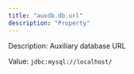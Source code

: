 ```yaml
---
title: "auxdb.db.url"
description: "Property"
---
```


Description: Auxiliary database URL

Value: `jdbc:mysql://localhost/`